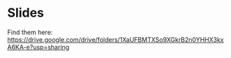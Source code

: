 # Slides

Find them here: https://drive.google.com/drive/folders/1XaUFBMTXSo9XGkrB2n0YHHX3kxA6KA-e?usp=sharing